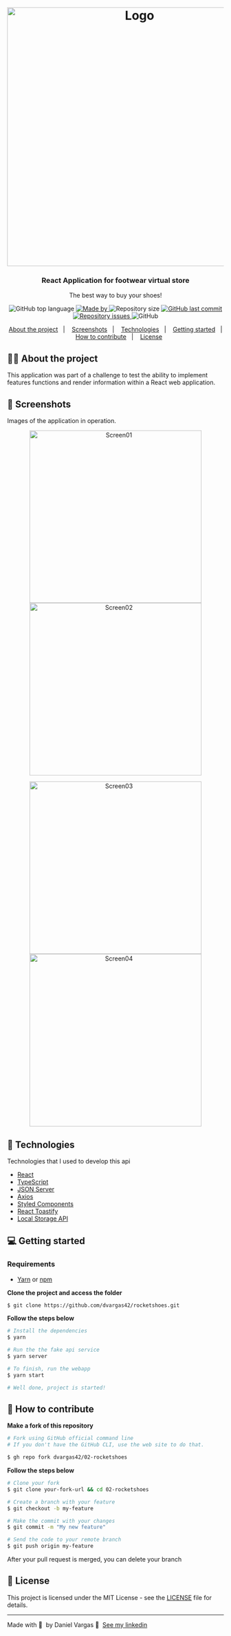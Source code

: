 <h1 align="center">
  <img alt="Logo" src="https://res.cloudinary.com/dvargas42/image/upload/v1617609000/rockeshoes/logo_tlvzhr.svg" width="600px">
</h1>

<h3 align="center">
  React Application for footwear virtual store
</h3>

<p align="center">The best way to buy your shoes!</p>

<p align="center">

  <img alt="GitHub top language" src="https://img.shields.io/github/languages/top/dvargas42/02-rocketshoes?color=blueviolet">

  <a href="https://www.linkedin.com/in/daniel-santos-040983ab/" target="_blank" rel="noopener noreferrer">
    <img alt="Made by" src="https://img.shields.io/badge/made%20by-Daniel%20Vargas-blueviolet">
  </a>

  <img alt="Repository size" src="https://img.shields.io/github/repo-size/dvargas42/02-rocketshoes?color=blueviolet">

  <a href="https://github.com/dvargas42/02-rocketshoes/commits/main">
    <img alt="GitHub last commit" src="https://img.shields.io/github/last-commit/dvargas42/02-rocketshoes?color=blueviolet">
  </a>

  <a href="https://github.com/dvargas42/02-rocketshoes/issues">
    <img alt="Repository issues" src="https://img.shields.io/github/issues/dvargas42/02-rocketshoes?color=blueviolet">
  </a>

  <img alt="GitHub" src="https://img.shields.io/github/license/dvargas42/02-rocketshoes?color=blueviolet">
</p>




<p align="center">
  <a href="#%EF%B8%8F-about-the-project">About the project</a>&nbsp;&nbsp;&nbsp;|&nbsp;&nbsp;&nbsp;
  <a href="#-screenshots">Screenshots</a>&nbsp;&nbsp;&nbsp;|&nbsp;&nbsp;&nbsp;
  <a href="#-technologies">Technologies</a>&nbsp;&nbsp;&nbsp;|&nbsp;&nbsp;&nbsp;
  <a href="#-getting-started">Getting started</a>&nbsp;&nbsp;&nbsp;|&nbsp;&nbsp;&nbsp;
  <a href="#-how-to-contribute">How to contribute</a>&nbsp;&nbsp;&nbsp;|&nbsp;&nbsp;&nbsp;
  <a href="#-license">License</a>
</p>

## 💇🏼 About the project

This application was part of a challenge to test the ability to implement features
functions and render information within a React web application.

## 📸 Screenshots

Images of the application in operation.

<p align="center">
<img alt="Screen01" src="https://res.cloudinary.com/dvargas42/image/upload/v1617607868/rockeshoes/rockeshoes1_ypb6lt.png" width="400px">
<img alt="Screen02" src="https://res.cloudinary.com/dvargas42/image/upload/v1617607867/rockeshoes/rockeshoes2_mpvdge.png" width="400px">
</p>

<p align="center">
<img alt="Screen03" src="https://res.cloudinary.com/dvargas42/image/upload/v1617607858/rockeshoes/rockeshoes4_nm0krz.png" width="400px">
<img alt="Screen04" src="https://res.cloudinary.com/dvargas42/image/upload/v1617607858/rockeshoes/rockeshoes3_ldwxda.png" width="400px">
</p>

## 🚀 Technologies

Technologies that I used to develop this api


- [React](https://reactjs.org/)
- [TypeScript](https://www.typescriptlang.org/)
- [JSON Server](https://github.com/typicode/json-server)
- [Axios](https://github.com/axios/axios)
- [Styled Components](https://styled-components.com/)
- [React Toastify](https://github.com/fkhadra/react-toastify)
- [Local Storage API](https://developer.mozilla.org/pt-BR/docs/Web/API/Window/localStorage)

## 💻 Getting started

### Requirements

- [Yarn](https://classic.yarnpkg.com/) or [npm](https://www.npmjs.com/)

**Clone the project and access the folder**

```bash
$ git clone https://github.com/dvargas42/rocketshoes.git
```

**Follow the steps below**

```bash
# Install the dependencies
$ yarn

# Run the the fake api service
$ yarn server

# To finish, run the webapp 
$ yarn start

# Well done, project is started!
```

## 🤔 How to contribute

**Make a fork of this repository**

```bash
# Fork using GitHub official command line
# If you don't have the GitHub CLI, use the web site to do that.

$ gh repo fork dvargas42/02-rocketshoes
```

**Follow the steps below**

```bash
# Clone your fork
$ git clone your-fork-url && cd 02-rocketshoes

# Create a branch with your feature
$ git checkout -b my-feature

# Make the commit with your changes
$ git commit -m "My new feature"

# Send the code to your remote branch
$ git push origin my-feature
```

After your pull request is merged, you can delete your branch

## 📝 License

This project is licensed under the MIT License - see the [LICENSE](LICENSE) file for details.

---

Made with 💜 &nbsp;by Daniel Vargas 👋 &nbsp;[See my linkedin](https://www.linkedin.com/in/daniel-santos-040983ab/)